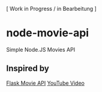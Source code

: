 [ Work in Progress / in Bearbeitung ]

# node-movie-api
Simple Node.JS Movies API

## Inspired by

[Flask Movie API](https://github.com/PrettyPrinted/flask-movie-api)
[YouTube Video](https://www.youtube.com/watch?v=Urx8Kj00zsI)
